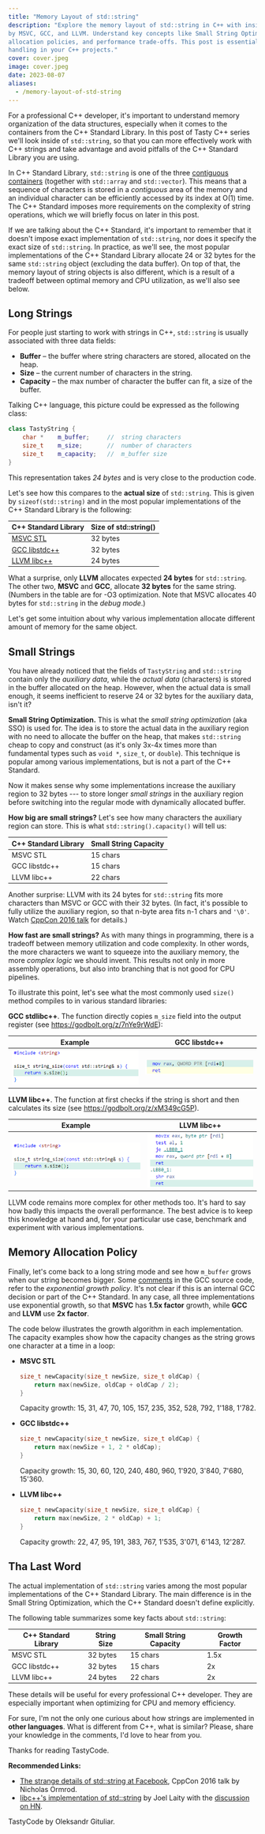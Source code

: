 ```yaml
---
title: "Memory Layout of std::string"
description: "Explore the memory layout of std::string in C++ with insights into implementations
by MSVC, GCC, and LLVM. Understand key concepts like Small String Optimization (SSO), memory
allocation policies, and performance trade-offs. This post is essential for optimizing string
handling in your C++ projects."
cover: cover.jpeg
image: cover.jpeg
date: 2023-08-07
aliases:
  - /memory-layout-of-std-string
---
```


For a professional C++ developer, it's important to understand memory organization of the data
structures, especially when it comes to the containers from the C++ Standard Library. In this post
of Tasty C++ series we'll look inside of `std::string`, so that you can more effectively work with
C++ strings and take advantage and avoid pitfalls of the C++ Standard Library you are using.

In C++ Standard Library, `std::string` is one of the three
[contiguous containers](https://en.cppreference.com/w/cpp/named_req/ContiguousContainer) (together
with `std::array` and `std::vector`). This means that a sequence of characters is stored in a
_contiguous_ area of the memory and an individual character can be efficiently accessed by its index
at O(1) time. The C++ Standard imposes more requirements on the complexity of string operations,
which we will briefly focus on later in this post.

If we are talking about the C++ Standard, it's important to remember that it doesn't impose exact
implementation of `std::string`, nor does it specify the exact size of `std::string`. In practice,
as we'll see, the most popular implementations of the C++ Standard Library allocate 24 or 32 bytes
for the same `std::string` object (excluding the data buffer). On top of that, the memory layout of
string objects is also different, which is a result of a tradeoff between optimal memory and CPU
utilization, as we'll also see below.

## Long Strings

For people just starting to work with strings in C++, `std::string` is usually associated with three
data fields:

- **Buffer** – the buffer where string characters are stored, allocated on the heap.
- **Size** – the current number of characters in the string.
- **Capacity** – the max number of character the buffer can fit, a size of the buffer.

Talking C++ language, this picture could be expressed as the following class:

```cpp
class TastyString {
    char *    m_buffer;     //  string characters
    size_t    m_size;       //  number of characters
    size_t    m_capacity;   //  m_buffer size
}
```

This representation takes _24 bytes_ and is very close to the production code.

Let's see how this compares to the **actual size** of `std::string`. This is given by
`sizeof(std::string)` and in the most popular implementations of the C++ Standard Library is the
following:

| C++ Standard Library                                | Size of std::string() |
| --------------------------------------------------- | --------------------- |
| [MSVC STL](https://github.com/microsoft/STL)        | 32 bytes              |
| [GCC libstdc++](https://gcc.gnu.org/wiki/Libstdc++) | 32 bytes              |
| [LLVM libc++](https://libcxx.llvm.org/)             | 24 bytes              |

What a surprise, only **LLVM** allocates expected **24 bytes** for `std::string`. The other two,
**MSVC** and **GCC**, allocate **32 bytes** for the same string. (Numbers in the table are for -O3
optimization. Note that MSVC allocates 40 bytes for `std::string` in the _debug mode_.)

Let's get some intuition about why various implementation allocate different amount of memory for
the same object.

<!-- Is this information optimal to represent a string ?

In fact, the _capacity_ is not required. We can use _size_ and _buffer_ only, but when the string
grows, a new buffer should be allocated on the heap (because we can't tell how many extra characters
the current buffer can fit). Since heap allocation is slow, such allocations are avoided by tracking
the buffer capacity.

The _buffer_ is a [null terminated string](https://en.wikipedia.org/wiki/Null-terminated_string)
well known in C.

`TastyString` occupies 24 bytes, which is only 3x more than **fundamental types** such as `void *`,
`size_t`, or `double`. This means that `TastyString` is cheap to copy or pass by value as a function
argument. What is not cheap, however, is (1) copying the buffer, especially when the string is long,
and (2) allocating a buffer for a new, even small, copy of the string. -->

## Small Strings

You have already noticed that the fields of `TastyString` and `std::string` contain only the
_auxiliary data_, while the _actual data_ (characters) is stored in the buffer allocated on the
heap. However, when the actual data is small enough, it seems inefficient to reserve 24 or 32 bytes
for the auxiliary data, isn't it?

**Small String Optimization.** This is what the _small string optimization_ (aka SSO) is used for.
The idea is to store the actual data in the auxiliary region with no need to allocate the buffer on
the heap, that makes `std::string` cheap to copy and construct (as it's only 3x-4x times more than
fundamental types such as `void *`, `size_t`, or `double`). This technique is popular among various
implementations, but is not a part of the C++ Standard.

Now it makes sense why some implementations increase the auxiliary region to 32 bytes --- to store
longer _small strings_ in the auxiliary region before switching into the regular mode with
dynamically allocated buffer.

**How big are small strings?** Let's see how many characters the auxiliary region can store. This is
what `std::string().capacity()` will tell us:

| C++ Standard Library | Small String Capacity |
| -------------------- | --------------------- |
| MSVC STL             | 15 chars              |
| GCC libstdc++        | 15 chars              |
| LLVM libc++          | 22 chars              |

Another surprise: LLVM with its 24 bytes for `std::string` fits more characters than MSVC or GCC
with their 32 bytes. (In fact, it's possible to fully utilize the auxiliary region, so that n-byte
area fits n-1 chars and `'\0'`. Watch
[CppCon 2016 talk](https://www.youtube.com/watch?v=kPR8h4-qZdk) for details.)

**How fast are small strings?** As with many things in programming, there is a tradeoff between
memory utilization and code complexity. In other words, the more characters we want to squeeze into
the auxiliary memory, the more _complex logic_ we should invent. This results not only in more
assembly operations, but also into branching that is not good for CPU pipelines.

To illustrate this point, let's see what the most commonly used `size()` method compiles to in
various standard libraries:

**GCC stdlibc++**. The function directly copies `m_size` field into the output register (see
<https://godbolt.org/z/7nYe9rWdE>):

| Example                                      | GCC libstdc++                                     |
| -------------------------------------------- | ------------------------------------------------- |
| ![string size C++ code](string-size-src.png) | ![string size GCC assembler](string-size-gcc.png) |

**LLVM libc++**. The function at first checks if the string is short and then calculates its size
(see <https://godbolt.org/z/xM349cG5P>).

| Example                                      | LLVM libc++                                         |
| -------------------------------------------- | --------------------------------------------------- |
| ![string size C++ code](string-size-src.png) | ![string size LLVM assembler](string-size-llvm.png) |

LLVM code remains more complex for other methods too. It's hard to say how badly this impacts the
overall performance. The best advice is to keep this knowledge at hand and, for your particular use
case, benchmark and experiment with various implementations.

## Memory Allocation Policy

Finally, let's come back to a long string mode and see how `m_buffer` grows when our string becomes
bigger. Some
[comments](https://github.com/gcc-mirror/gcc/blob/master/libstdc%2B%2B-v3/include/bits/basic_string.tcc#L142)
in the GCC source code, refer to the _exponential growth policy_. It's not clear if this is an
internal GCC decision or part of the C++ Standard. In any case, all three implementations use
exponential growth, so that **MSVC** has **1.5x factor** growth, while **GCC** and **LLVM** use **2x
factor**.

The code below illustrates the growth algorithm in each implementation. The capacity examples show
how the capacity changes as the string grows one character at a time in a loop:

- **MSVC STL**

  ```cpp
  size_t newCapacity(size_t newSize, size_t oldCap) {
      return max(newSize, oldCap + oldCap / 2);
  }
  ```

  Capacity growth: 15, 31, 47, 70, 105, 157, 235, 352, 528, 792, 1'188, 1'782.

- **GCC libstdc++**

  ```cpp
  size_t newCapacity(size_t newSize, size_t oldCap) {
      return max(newSize + 1, 2 * oldCap);
  }
  ```

  Capacity growth: 15, 30, 60, 120, 240, 480, 960, 1'920, 3'840, 7'680, 15'360.

- **LLVM libc++**

  ```cpp
  size_t newCapacity(size_t newSize, size_t oldCap) {
      return max(newSize, 2 * oldCap) + 1;
  }
  ```

  Capacity growth: 22, 47, 95, 191, 383, 767, 1'535, 3'071, 6'143, 12'287.

## Tha Last Word

The actual implementation of `std::string` varies among the most popular implementations of the C++
Standard Library. The main difference is in the Small String Optimization, which the C++ Standard
doesn't define explicitly.

The following table summarizes some key facts about `std::string`:

| C++ Standard Library | String Size | Small String Capacity | Growth Factor |
| -------------------- | ----------- | --------------------- | ------------- |
| MSVC STL             | 32 bytes    | 15 chars              | 1.5x          |
| GCC libstdc++        | 32 bytes    | 15 chars              | 2x            |
| LLVM libc++          | 24 bytes    | 22 chars              | 2x            |

These details will be useful for every professional C++ developer. They are especially important
when optimizing for CPU and memory efficiency.

For sure, I'm not the only one curious about how strings are implemented in **other languages**.
What is different from C++, what is similar? Please, share your knowledge in the comments, I'd love
to hear from you.

Thanks for reading TastyCode.

**Recommended Links:**

- [The strange details of std::string at Facebook](https://www.youtube.com/watch?v=kPR8h4-qZdk),
  CppCon 2016 talk by Nicholas Ormrod.
- [libc++'s implementation of std::string](https://joellaity.com/2020/01/31/string.html) by Joel
  Laity with the [discussion on HN](https://news.ycombinator.com/item?id=22198158).

TastyCode by Oleksandr Gituliar.

